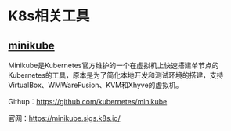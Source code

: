 # K8s相关工具



## [minikube](https://minikube.sigs.k8s.io/)

Minikube是Kubernetes官方维护的一个在虚拟机上快速搭建单节点的Kubernetes的工具，原本是为了简化本地开发和测试环境的搭建，支持VirtualBox、WMWareFusion、KVM和Xhyve的虚拟机。

Githup：https://github.com/kubernetes/minikube

官网：https://minikube.sigs.k8s.io/